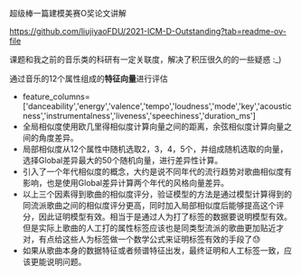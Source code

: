 超级棒一篇建模美赛O奖论文讲解

https://github.com/liujiyaoFDU/2021-ICM-D-Outstanding?tab=readme-ov-file

课题和我之前的音乐类的科研有一定关联度，解决了积压很久的的一些疑惑 :_)

通过音乐的12个属性组成的**特征向量**进行评估
-  feature_columns=['danceability','energy','valence','tempo','loudness','mode','key','acousticness','instrumentalness','liveness','speechiness','duration_ms']
-  全局相似度使用欧几里得相似度计算向量之间的距离，余弦相似度计算向量之间的角度差异。
-  局部相似度从12个属性中随机选取2，3，4，5个，并组成随机选取的向量，选择Global差异最大的50个随机向量，进行差异性计算。
-  引入了一个年代相似度的概念，大约是说不同年代的流行趋势对歌曲相似度有影响，也是使用Global差异计算两个年代的风格向量差异。
-  以上三个因素得到歌曲的相似度评分，验证模型的方法是通过模型计算得到的同流派歌曲之间的相似度评分更高，同时加入局部相似度后能够提高这个评分，因此证明模型有效。相当于是通过人为打了标签的数据要说明模型有效。但是实际上歌曲的人工打的属性标签应该也是同类型流派的歌曲更加贴近才对，有点给这些人为标签做一个数学公式来证明标签有效的手段了😓
-  如果从歌曲本身的数据特征或者频谱特征出发，最终证明和人工标签一致，应该更能说明问题。
